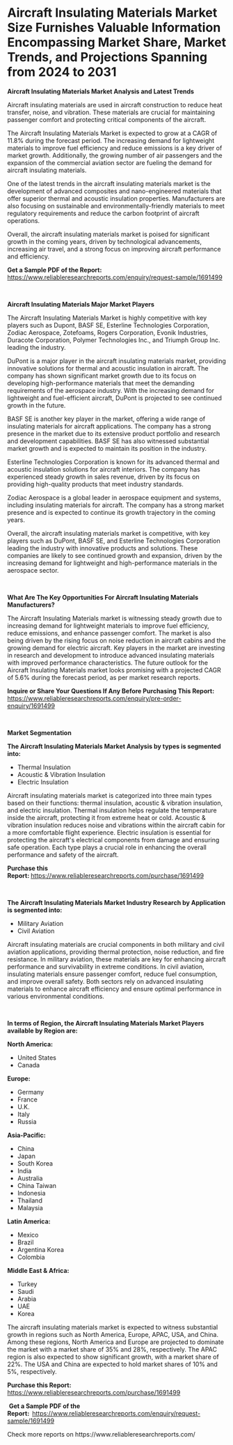 <p><h1>Aircraft Insulating Materials Market Size Furnishes Valuable Information Encompassing Market Share, Market Trends, and Projections Spanning from 2024 to 2031</h1></p><p><strong>Aircraft Insulating Materials Market Analysis and Latest Trends</strong></p>
<p><p>Aircraft insulating materials are used in aircraft construction to reduce heat transfer, noise, and vibration. These materials are crucial for maintaining passenger comfort and protecting critical components of the aircraft.</p><p>The Aircraft Insulating Materials Market is expected to grow at a CAGR of 11.8% during the forecast period. The increasing demand for lightweight materials to improve fuel efficiency and reduce emissions is a key driver of market growth. Additionally, the growing number of air passengers and the expansion of the commercial aviation sector are fueling the demand for aircraft insulating materials.</p><p>One of the latest trends in the aircraft insulating materials market is the development of advanced composites and nano-engineered materials that offer superior thermal and acoustic insulation properties. Manufacturers are also focusing on sustainable and environmentally-friendly materials to meet regulatory requirements and reduce the carbon footprint of aircraft operations.</p><p>Overall, the aircraft insulating materials market is poised for significant growth in the coming years, driven by technological advancements, increasing air travel, and a strong focus on improving aircraft performance and efficiency.</p></p>
<p><strong>Get a Sample PDF of the Report:&nbsp;</strong> <a href="https://www.reliableresearchreports.com/enquiry/request-sample/1691499">https://www.reliableresearchreports.com/enquiry/request-sample/1691499</a></p>
<p>&nbsp;</p>
<p><strong>Aircraft Insulating Materials Major Market Players</strong></p>
<p><p>The Aircraft Insulating Materials Market is highly competitive with key players such as Dupont, BASF SE, Esterline Technologies Corporation, Zodiac Aerospace, Zotefoams, Rogers Corporation, Evonik Industries, Duracote Corporation, Polymer Technologies Inc., and Triumph Group Inc. leading the industry.</p><p>DuPont is a major player in the aircraft insulating materials market, providing innovative solutions for thermal and acoustic insulation in aircraft. The company has shown significant market growth due to its focus on developing high-performance materials that meet the demanding requirements of the aerospace industry. With the increasing demand for lightweight and fuel-efficient aircraft, DuPont is projected to see continued growth in the future.</p><p>BASF SE is another key player in the market, offering a wide range of insulating materials for aircraft applications. The company has a strong presence in the market due to its extensive product portfolio and research and development capabilities. BASF SE has also witnessed substantial market growth and is expected to maintain its position in the industry.</p><p>Esterline Technologies Corporation is known for its advanced thermal and acoustic insulation solutions for aircraft interiors. The company has experienced steady growth in sales revenue, driven by its focus on providing high-quality products that meet industry standards.</p><p>Zodiac Aerospace is a global leader in aerospace equipment and systems, including insulating materials for aircraft. The company has a strong market presence and is expected to continue its growth trajectory in the coming years.</p><p>Overall, the aircraft insulating materials market is competitive, with key players such as DuPont, BASF SE, and Esterline Technologies Corporation leading the industry with innovative products and solutions. These companies are likely to see continued growth and expansion, driven by the increasing demand for lightweight and high-performance materials in the aerospace sector.</p></p>
<p>&nbsp;</p>
<p><strong>What Are The Key Opportunities For Aircraft Insulating Materials Manufacturers?</strong></p>
<p><p>The Aircraft Insulating Materials market is witnessing steady growth due to increasing demand for lightweight materials to improve fuel efficiency, reduce emissions, and enhance passenger comfort. The market is also being driven by the rising focus on noise reduction in aircraft cabins and the growing demand for electric aircraft. Key players in the market are investing in research and development to introduce advanced insulating materials with improved performance characteristics. The future outlook for the Aircraft Insulating Materials market looks promising with a projected CAGR of 5.6% during the forecast period, as per market research reports.</p></p>
<p><strong>Inquire or Share Your Questions If Any Before Purchasing This Report:</strong> <a href="https://www.reliableresearchreports.com/enquiry/pre-order-enquiry/1691499">https://www.reliableresearchreports.com/enquiry/pre-order-enquiry/1691499</a></p>
<p>&nbsp;</p>
<p><strong>Market Segmentation</strong></p>
<p><strong>The Aircraft Insulating Materials Market Analysis by types is segmented into:</strong></p>
<p><ul><li>Thermal Insulation</li><li>Acoustic & Vibration Insulation</li><li>Electric Insulation</li></ul></p>
<p><p>Aircraft insulating materials market is categorized into three main types based on their functions: thermal insulation, acoustic & vibration insulation, and electric insulation. Thermal insulation helps regulate the temperature inside the aircraft, protecting it from extreme heat or cold. Acoustic & vibration insulation reduces noise and vibrations within the aircraft cabin for a more comfortable flight experience. Electric insulation is essential for protecting the aircraft's electrical components from damage and ensuring safe operation. Each type plays a crucial role in enhancing the overall performance and safety of the aircraft.</p></p>
<p><strong>Purchase this Report:&nbsp;</strong><a href="https://www.reliableresearchreports.com/purchase/1691499">https://www.reliableresearchreports.com/purchase/1691499</a></p>
<p>&nbsp;</p>
<p><strong>The Aircraft Insulating Materials Market Industry Research by Application is segmented into:</strong></p>
<p><ul><li>Military Aviation</li><li>Civil Aviation</li></ul></p>
<p><p>Aircraft insulating materials are crucial components in both military and civil aviation applications, providing thermal protection, noise reduction, and fire resistance. In military aviation, these materials are key for enhancing aircraft performance and survivability in extreme conditions. In civil aviation, insulating materials ensure passenger comfort, reduce fuel consumption, and improve overall safety. Both sectors rely on advanced insulating materials to enhance aircraft efficiency and ensure optimal performance in various environmental conditions.</p></p>
<p>&nbsp;</p>
<p><strong>In terms of Region, the Aircraft Insulating Materials Market Players available by Region are:</strong></p>
<p>
    <p> <strong> North America: </strong>
        <ul>
            <li>United States</li>
            <li>Canada</li>
        </ul>
        </p> 
    <p> <strong> Europe: </strong>
        <ul>
            <li>Germany</li>
            <li>France</li>
            <li>U.K.</li>
            <li>Italy</li>
            <li>Russia</li>
        </ul>
        </p> 
    <p> <strong> Asia-Pacific: </strong>
        <ul>
            <li>China</li>
            <li>Japan</li>
            <li>South Korea</li>
            <li>India</li>
            <li>Australia</li>
            <li>China Taiwan</li>
            <li>Indonesia</li>
            <li>Thailand</li>
            <li>Malaysia</li>
        </ul>
        </p> 
    <p> <strong> Latin America: </strong>
        <ul>
            <li>Mexico</li>
            <li>Brazil</li>
            <li>Argentina Korea</li>
            <li>Colombia</li>
        </ul>
        </p> 
    <p> <strong> Middle East & Africa: </strong>
        <ul>
            <li>Turkey</li>
            <li>Saudi</li>
            <li>Arabia</li>
            <li>UAE</li>
            <li>Korea</li>
        </ul>
    </p>
    </p>
<p><p>The aircraft insulating materials market is expected to witness substantial growth in regions such as North America, Europe, APAC, USA, and China. Among these regions, North America and Europe are projected to dominate the market with a market share of 35% and 28%, respectively. The APAC region is also expected to show significant growth, with a market share of 22%. The USA and China are expected to hold market shares of 10% and 5%, respectively.</p></p>
<p><strong>Purchase this Report: </strong><a href="https://www.reliableresearchreports.com/purchase/1691499">https://www.reliableresearchreports.com/purchase/1691499</a></p>
<p>&nbsp;<strong>Get a Sample PDF of the Report:&nbsp;&nbsp;</strong><a href="https://www.reliableresearchreports.com/enquiry/request-sample/1691499">https://www.reliableresearchreports.com/enquiry/request-sample/1691499</a></p>
<p><strong></strong></p>
<p>Check more reports on https://www.reliableresearchreports.com/</p>